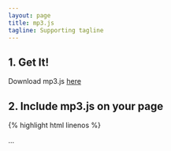 ```yaml
---
layout: page
title: mp3.js
tagline: Supporting tagline
---
```


## 1. Get It!

Download mp3.js [here](#download-url)

## 2. Include mp3.js on your page

{% highlight html linenos %}
<html>
  <head>
    ...
    <script type="text/javascript" src="/path/to/mp3.js" />
  </head>
...
{% endhighlight %}

## 3. Drop some beats

{% highlight javascript %}
var player = new AudioPlayer();

// easy playing
player.play('/hammertime.mp3');

// supports preloading
player.preload('/what-the-fox-say.mp3');

// Hook into events in the audio lifecycle
player.play('/all-along-the-watchtower.mp3', {
  onLoad: function() { alert('Audio Loaded!'); }
  onError: function() { alert('Error Loading Audio!'); }
  onStop: function() { alert('Audio Stopped Playing!'); }
});

// stop everything at any time
player.stopAll();

// or just stop playing a single file
player.stop('/hammertime.mp3');
{% endhighlight %}